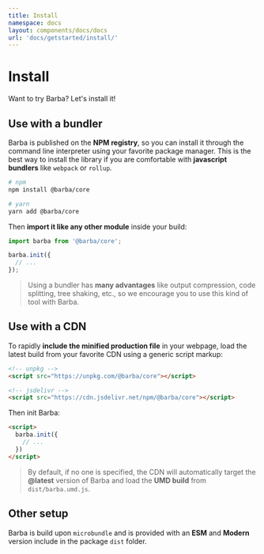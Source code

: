 ```yaml
---
title: Install
namespace: docs
layout: components/docs/docs
url: 'docs/getstarted/install/'
---
```


# Install

Want to try Barba? Let's install it!

## Use with a bundler

Barba is published on the **NPM registry**, so you can install it through the command line interpreter using your favorite package manager. This is the best way to install the library if you are comfortable with **javascript bundlers** like `webpack` or `rollup`.

```sh
# npm
npm install @barba/core

# yarn
yarn add @barba/core
```

Then **import it like any other module** inside your build:

```js
import barba from '@barba/core';

barba.init({
  // ...
});
```

> Using a bundler has **many advantages** like output compression, code splitting, tree shaking, etc., so we encourage you to use this kind of tool with Barba.

## Use with a CDN

To rapidly **include the minified production file** in your webpage, load the latest build from your favorite CDN using a generic script markup:

```html
<!-- unpkg -->
<script src="https://unpkg.com/@barba/core"></script>

<!-- jsdelivr -->
<script src="https://cdn.jsdelivr.net/npm/@barba/core"></script>
```

Then init Barba:

```html
<script>
  barba.init({
    // ...
  })
</script>
```

> By default, if no one is specified, the CDN will automatically target the **@latest** version of Barba and load the **UMD build** from `dist/barba.umd.js`.

## Other setup

Barba is build upon `microbundle` and is provided with an **ESM** and **Modern** version include in the package `dist` folder.
